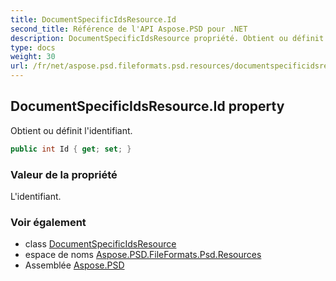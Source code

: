 ```yaml
---
title: DocumentSpecificIdsResource.Id
second_title: Référence de l'API Aspose.PSD pour .NET
description: DocumentSpecificIdsResource propriété. Obtient ou définit lidentifiant.
type: docs
weight: 30
url: /fr/net/aspose.psd.fileformats.psd.resources/documentspecificidsresource/id/
---
```

## DocumentSpecificIdsResource.Id property

Obtient ou définit l'identifiant.

```csharp
public int Id { get; set; }
```

### Valeur de la propriété

L'identifiant.

### Voir également

* class [DocumentSpecificIdsResource](../)
* espace de noms [Aspose.PSD.FileFormats.Psd.Resources](../../documentspecificidsresource/)
* Assemblée [Aspose.PSD](../../../)


